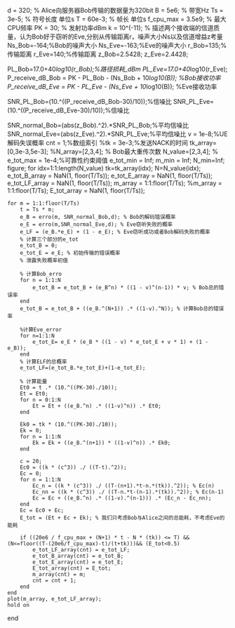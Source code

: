d = 320; % Alice向服务器Bob传输的数据量为320bit
B = 5e6; % 带宽Hz
Ts = 3e-5; % 符号长度 单位s
T = 60e-3; % 帧长 单位s
f_cpu_max = 3.5e9; % 最大CPU频率
PK = 30; % 发射功率dBm
k = 10^(-11);
% 描述两个接收端的信道质量，认为Bob好于窃听的Eve,分别从传输距离r，噪声大小Ns以及信道增益z考量
Ns_Bob=-164;%Bob的噪声大小
Ns_Eve=-163;%Eve的噪声大小
r_Bob=135;%传输距离
r_Eve=140;%传输距离
 z_Bob=2.5428;
 z_Eve=2.4428;

PL_Bob=17.0+40*log10(r_Bob);%路径损耗_dBm
PL_Eve=17.0+40*log10(r_Eve);
P_receive_dB_Bob = PK - PL_Bob - (Ns_Bob + 10*log10(B)); %Bob接收功率 
P_receive_dB_Eve = PK - PL_Eve - (Ns_Eve + 10*log10(B)); %Eve接收功率 

SNR_PL_Bob=(10.^((P_receive_dB_Bob-30)/10));%信噪比 
SNR_PL_Eve=(10.^((P_receive_dB_Eve-30)/10));%信噪比 

SNR_normal_Bob=(abs(z_Bob).^2).*SNR_PL_Bob;%平均信噪比
SNR_normal_Eve=(abs(z_Eve).^2).*SNR_PL_Eve;%平均信噪比
v = 1e-8;%UE解码失误概率
cnt = 1;%数组索引
%tk = 3e-3;%发送NACK的时间
tk_array=[0,3e-3,5e-3];
%N_array=[2,3,4]; % Bob最大重传次数
N_value=[2,3,4];
% e_tot_max = 1e-4;%可靠性约束阈值
e_tot_min = Inf;
m_min = Inf;
N_min=Inf;
figure; 
 for idx=1:1:length(N_value)
     tk=tk_array(idx);
     N=N_value(idx);
     e_tot_B_array = NaN(1, floor(T/Ts)); 
     e_tot_E_array = NaN(1, floor(T/Ts)); 
     e_tot_LF_array = NaN(1, floor(T/Ts)); 
    m_array = 1:1:floor(T/Ts);
    %m_array = 1:1:floor(T/Ts);
    E_tot_array = NaN(1, floor(T/Ts));
    
    for m = 1:1:floor(T/Ts)
        t = Ts * m;
        e_B = erro(m, SNR_normal_Bob,d); % Bob的解码错误概率
        e_E = erro(m,SNR_normal_Eve,d); % Eve窃听失败的概率
        e_LF = (e_B.*e_E) + (1 - e_E); % Eve窃听成功或者Bob解码失败的概率
        % 计算三个部分的e_tot
        e_tot_B = 0;
        e_tot_E = e_E; % 初始传输的错误概率
        % 泄露失败概率初值
    
        % 计算Bob_erro
        for n = 1:1:N
            e_tot_B = e_tot_B + (e_B^n) * ((1 - v)^(n-1)) * v; % Bob总的错误率
        end
        e_tot_B = e_tot_B + ((e_B.^(N+1)) .* ((1-v).^N)); % 计算Bob总的错误率
        
        %计算Eve_error
        for n=1:1:N
            e_tot_E= e_E * (e_B * ((1 - v) * e_tot_E + v * 1) + (1 - e_B));
        end
        % 计算ELF的总概率
        e_tot_LF=(e_tot_B.*e_tot_E)+(1-e_tot_E);
        
        % 计算能量
        Et0 = t .* (10.^((PK-30)./10));
        Et = Et0;
        for n = 0:1:N
            Et = Et + ((e_B.^n) .* ((1-v)^n)) .* Et0;
        end

        Ek0 = tk * (10.^((PK-30)./10));
        Ek = 0;
        for n = 1:1:N
            Ek = Ek + ((e_B.^(n+1)) * ((1-v)^n)) .* Ek0;
        end

        c = 20;
        Ec0 = ((k * (c^3)) ./ ((T-t).^2));
        Ec = 0;
        for n = 1:1:N
            Ec_n = ((k * (c^3)) ./ ((T-(n+1).*t-n.*(tk)).^2)); % Ec(n)
            Ec_nn = ((k * (c^3)) ./ ((T-n.*t-(n-1).*(tk)).^2)); % Ec(n-1)
            Ec = Ec + ((e_B.^n) .* ((1-v).^(n-1))) .* (Ec_n - Ec_nn);
        end
        Ec = Ec0 + Ec;
        E_tot = (Et + Ec + Ek); % 我们只考虑Bob与Alice之间的总能耗，不考虑Eve的能耗

        if ((20e6 / f_cpu_max + (N+1) * t - N * (tk)) <= T) &&(N<=floor((T-(20e6/f_cpu_max)-t)/(t+tk)))&& (E_tot<0.5)
            e_tot_LF_array(cnt) = e_tot_LF;
            e_tot_B_array(cnt) = e_tot_B;
            e_tot_E_array(cnt) = e_tot_E;
            E_tot_array(cnt) = E_tot;
            m_array(cnt) = m;
            cnt = cnt + 1;
        end
    end
    plot(m_array, e_tot_LF_array);
    hold on
 end
